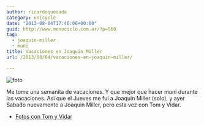 ```yaml
---
author: ricardoquesada
category: unicycle
date: "2013-08-04T17:46:06+00:00"
guid: http://www.monociclo.com.ar/?p=560
tag:
  - joaquin-miller
  - muni
title: Vacaciones en Joaquin Miller
url: /2013/08/04/vacaciones-en-joaquin-miller/

---
```

![foto](/images/vacaciones-en-joaquin-miller.jpg)

Me tome una semanita de vacaciones. Y que mejor que hacer muni durante las vacaciones.
Asi que el Jueves me fui a Joaquin Miller (solo), y ayer Sabado nuevamente a Joaquin Miller, pero esta vez con Tom y Vidar.

- [Fotos con Tom y Vidar](https://photos.app.goo.gl/rsR4h1Gr6XkVzkVR9)
